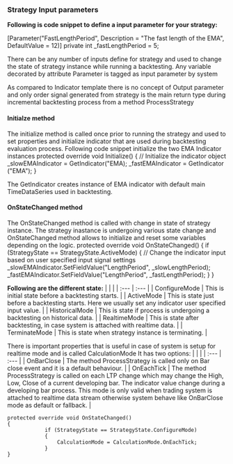 ### Strategy Input parameters 

**Following is code snippet to define a input parameter for your strategy:**

[Parameter("FastLengthPeriod", Description = "The fast length of the EMA", DefaultValue = 12)]
private int _fastLengthPeriod = 5;

There can be any number of inputs define for strategy and used to change the state of strategy instance while running a backtesting. Any variable decorated by attribute Parameter is tagged as input parameter by system

As compared to Indicator template there is no concept of Output parameter and only order signal generated from strategy is the main return type during incremental backtesting process from a method ProcessStrategy

#### Initialze  method 

The initialize method is called once prior to running the strategy and used to set properties and initialize indicator that are used during backtesting evaluation process.
Following code snippet initialize the two EMA Indicator instances
 protected override void Initialize()
  {
            // Initialize the indicator object
            _slowEMAIndicator = GetIndicator("EMA);
            _fastEMAIndicator = GetIndicator ("EMA");
 }

The GetIndicator creates instance of EMA indicator with default main TimeDataSeries used in backtesting.

#### OnStateChanged  method

The OnStateChanged method is called with change in state of strategy instance. The strategy inastance is undergoing various state change and OnStateChanged method allows to initialize and reset some variables depending on the logic.
protected override void OnStateChanged()
{
            if (StrategyState == StrategyState.ActiveMode)
            {
                // Change the indicator input based on user specified input signal settings
                _slowEMAIndicator.SetFieldValue("LengthPeriod", _slowLengthPeriod);
                 _fastEMAIndicator.SetFieldValue("LengthPeriod", _fastLengthPeriod);
            }
}


**Following are the different state:**
|  |  |
| :--- | :--- |
| ConfigureMode	| This is initial state before a backtesting starts. |
| ActiveMode | This is state just before a backtesting starts. Here we usually set any indicator user specified input value. |
| HistoricalMode | This is state if process is undergoing a backtesting on historical data. |
| RealtimeMode | This is state after backtesting, in case system is attached with realtime data. |
| TerminateMode | This is state when strategy instance is terminating. |

There is important properties that is useful in case of system is setup for realtime mode and is called CalculationMode 
It has two options:
|  |  |
| :--- | :--- |
| OnBarClose | The method ProcessStrategy is called only on Bar close event and it is a default behaviour. |
| OnEachTick | The method ProcessStrategy is called on each LTP change which may change the High, Low, Close of a current developing bar. The indicator value change during a developing bar process. This mode is only valid when trading system is attached to realtime data stream otherwise system behave like OnBarClose mode as default or fallback. |

```
protected override void OnStateChanged()
{
            if (StrategyState == StrategyState.ConfigureMode)
            {
                CalculationMode = CalculationMode.OnEachTick;
            }
}
```

